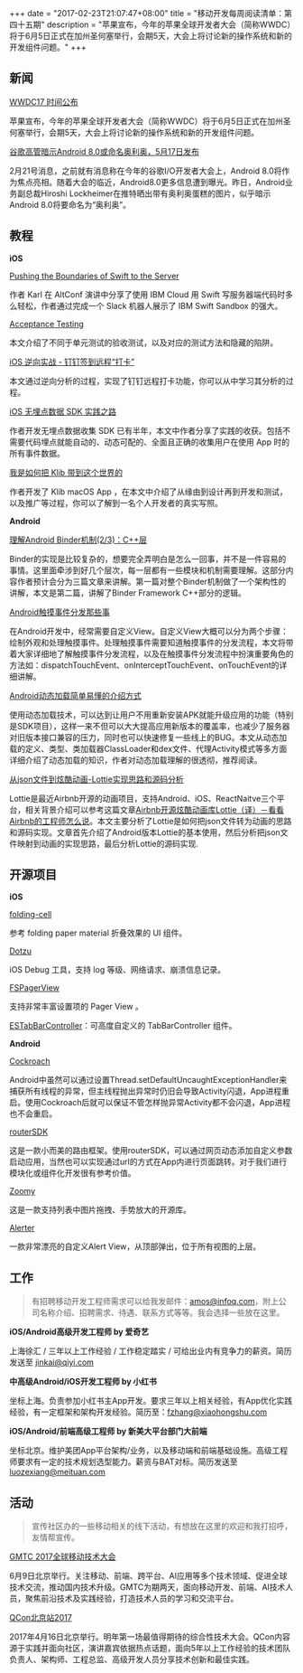 +++
date = "2017-02-23T21:07:47+08:00"
title = "移动开发每周阅读清单：第四十五期"
description = "苹果宣布，今年的苹果全球开发者大会（简称WWDC）将于6月5日正式在加州圣何塞举行，会期5天，大会上将讨论新的操作系统和新的开发组件问题。"
+++


## 新闻

[WWDC17 时间公布](https://developer.apple.com/wwdc/)

苹果宣布，今年的苹果全球开发者大会（简称WWDC）将于6月5日正式在加州圣何塞举行，会期5天，大会上将讨论新的操作系统和新的开发组件问题。

[谷歌高管暗示Android 8.0或命名奥利奥，5月17日发布](http://news.zol.com.cn/628/6280272.html)

2月21号消息，之前就有消息称在今年的谷歌I/O开发者大会上，Android 8.0将作为焦点亮相。随着大会的临近，Android8.0更多信息遭到曝光。昨日，Android业务副总裁Hiroshi Lockheimer在推特晒出带有奥利奥蛋糕的图片，似乎暗示Android 8.0将要命名为“奥利奥”。

## 教程

**iOS**

[Pushing the Boundaries of Swift to the Server](https://realm.io/news/altconf-karl-weinmeister-pushing-boundaries-swift-server/)

作者 Karl 在 AltConf 演讲中分享了使用 IBM Cloud 用 Swift 写服务器端代码时多么轻松，作者通过完成一个 Slack 机器人展示了 IBM Swift Sandbox 的强大。

[Acceptance Testing](https://realm.io/news/acceptance-testing/)

本文介绍了不同于单元测试的验收测试，以及对应的测试方法和隐藏的陷阱。

[iOS 逆向实战 - 钉钉签到远程“打卡”](http://www.jianshu.com/p/69ce01e15042)

本文通过逆向分析的过程，实现了钉钉远程打卡功能，你可以从中学习其分析的过程。

[iOS 无埋点数据 SDK 实践之路](http://www.swiftyper.com/2017/02/15/dingtalk-fake-gps/)

作者开发无埋点数据收集 SDK 已有半年，本文中作者分享了实践的收获。包括不需要代码埋点就能自动的、动态可配的、全面且正确的收集用户在使用 App 时的所有事件数据。

[我是如何把 Klib 带到这个世界的](https://atjason.com/daily/2017-02-21.html)

作者开发了 Klib macOS App ，在本文中介绍了从缘由到设计再到开发和测试，以及推广等过程，你可以了解到一名个人开发者的真实写照。

**Android**

[理解Android Binder机制(2/3)：C++层](http://qiangbo.space/2017-02-12/AndroidAnatomy_Binder_CPP/)

Binder的实现是比较复杂的，想要完全弄明白是怎么一回事，并不是一件容易的事情。这里面牵涉到好几个层次，每一层都有一些模块和机制需要理解。这部分内容作者预计会分为三篇文章来讲解。第一篇对整个Binder机制做了一个架构性的讲解，本文是第二篇，讲解了Binder Framework C++部分的逻辑。

[Android触摸事件分发那些事](http://www.jianshu.com/p/5a2d56167259)

在Android开发中，经常需要自定义View。自定义View大概可以分为两个步骤：绘制外观和处理触摸事件。处理触摸事件需要知道触摸事件的分发流程，本文将带着大家详细地了解触摸事件分发流程，以及在触摸事件分发流程中扮演重要角色的方法如：dispatchTouchEvent、onInterceptTouchEvent、onTouchEvent的详细讲解。

[Android动态加载简单易懂的介绍方式](http://kaedea.com/2016/02/06/android-dynamical-loading-01-introduction/)

使用动态加载技术，可以达到让用户不用重新安装APK就能升级应用的功能（特别是SDK项目），这样一来不但可以大大提高应用新版本的覆盖率，也减少了服务器对旧版本接口兼容的压力，同时也可以快速修复一些线上的BUG。本文从动态加载的定义、类型、类加载器ClassLoader和dex文件、代理Activity模式等多方面详细介绍了动态加载的知识，作者对动态加载理解的很透彻，推荐阅读。

[从json文件到炫酷动画-Lottie实现思路和源码分析](http://www.jianshu.com/p/81be1bf9600c)

Lottie是最近Airbnb开源的动画项目，支持Android、iOS、ReactNaitve三个平台，相关背景介绍可以参考这篇文章[Airbnb开源炫酷动画库Lottie（译）－看看Airbnb的工程师怎么说](http://www.jianshu.com/p/d887c96684be)。本文主要分析了Lottie是如何把json文件转为动画的思路和源码实现。文章首先介绍了Android版本Lottie的基本使用，然后分析把json文件映射到动画的实现思路，最后分析Lottie的源码实现.


## 开源项目

**iOS**

[folding-cell](https://github.com/Ramotion/folding-cell)

参考 folding paper material 折叠效果的 UI 组件。

[Dotzu](https://github.com/remirobert/Dotzu)

iOS Debug 工具，支持 log 等级、网络请求、崩溃信息记录。

[FSPagerView](https://github.com/WenchaoD/FSPagerView)

支持非常丰富设置项的 Pager View 。

[ESTabBarController](https://github.com/eggswift/ESTabBarController)：可高度自定义的 TabBarController 组件。


**Android**

[Cockroach](https://github.com/android-notes/Cockroach)

Android中虽然可以通过设置Thread.setDefaultUncaughtExceptionHandler来捕获所有线程的异常，但主线程抛出异常时仍旧会导致Activity闪退，App进程重启。使用Cockroach后就可以保证不管怎样抛异常Activity都不会闪退，App进程也不会重启。

[routerSDK](https://github.com/Jomes/routerSDK)

这是一款小而美的路由框架。使用routerSDK，可以通过网页动态添加自定义参数启动应用，当然也可以实现通过url的方式在App内进行页面跳转。对于我们进行模块化或组件化开发很有参考价值。

[Zoomy](https://github.com/imablanco/Zoomy)

这是一款支持列表中图片拖拽、手势放大的开源库。

[Alerter](https://github.com/imablanco/Zoomy)

一款非常漂亮的自定义Alert View，从顶部弹出，位于所有视图的上层。

## 工作

> 有招聘移动开发工程师需求可以给我发邮件：amos@infoq.com，附上公司名称介绍、招聘需求、待遇、联系方式等等。我会选择一些放在这里。

**iOS/Android高级开发工程师 by 爱奇艺**

上海徐汇 / 三年以上工作经验 / 工作稳定踏实 / 可给出业内有竞争力的薪资。简历发送至 jinkai@qiyi.com

**中高级Android/iOS开发工程师 by 小红书**

坐标上海。负责参加小红书主App开发。要求三年以上相关经验，有App优化实践经验，有一定框架和架构开发经验。简历至：fzhang@xiaohongshu.com

**iOS/Android/前端高级工程师 by 新美大平台部门大前端**

坐标北京。维护美团App平台架构/业务，以及移动端和前端基础设施。高级工程师要求有一定的技术规划选型能力。薪资与BAT对标。简历发送至 luozexiang@meituan.com

## 活动


> 宣传社区办的一些移动相关的线下活动，有想放在这里的欢迎和我打招呼，友情帮宣传。

[GMTC 2017全球移动技术大会](http://gmtc.geekbang.org/?utm_source=infoq&utm_campaign=bornmobile&utm_medium=wechat)

6月9日北京举行。关注移动、前端、跨平台、AI应用等多个技术领域、促进全球技术交流，推动国内技术升级。GMTC为期两天，面向移动开发、前端、AI技术人员，聚焦前沿技术及实践经验，打造技术人员的学习和交流平台。

[QCon北京站2017](http://2017.qconbeijing.com/)

2017年4月16日北京举行。明年第一场最值得期待的综合性技术大会。QCon内容源于实践并面向社区，演讲嘉宾依据热点话题，面向5年以上工作经验的技术团队负责人、架构师、工程总监、高级开发人员分享技术创新和最佳实践。